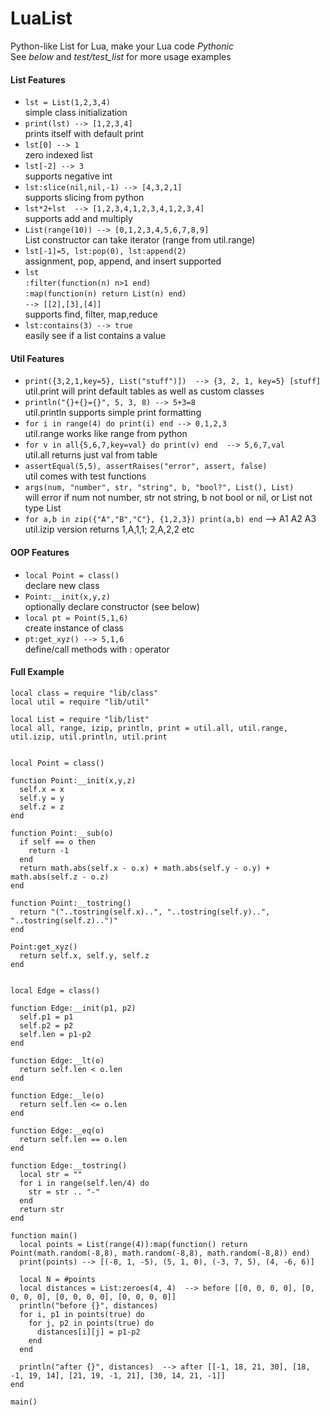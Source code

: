 # LuaList
Python-like List for Lua, make your Lua code *Pythonic*  
See *below* and *test/test_list* for more usage examples  

#### List Features
* ```lst = List(1,2,3,4)```  
simple class initialization
* ```print(lst) --> [1,2,3,4]```  
prints itself with default print
* ```lst[0] --> 1```  
zero indexed list
* ```lst[-2] --> 3```  
supports negative int
* ```lst:slice(nil,nil,-1) --> [4,3,2,1]```  
supports slicing from python
* ```lst*2+lst  --> [1,2,3,4,1,2,3,4,1,2,3,4]```  
supports add and multiply
* ```List(range(10)) --> [0,1,2,3,4,5,6,7,8,9]```  
List constructor can take iterator (range from util.range)
* ```lst[-1]=5, lst:pop(0), lst:append(2)```  
assignment, pop, append, and insert supported
* ```lst```  
```:filter(function(n) n>1 end)```  
```:map(function(n) return List(n) end)```  
```--> [[2],[3],[4]]```  
supports find, filter, map,reduce
* ```lst:contains(3) --> true```  
easily see if a list contains a value


#### Util Features
* ```print({3,2,1,key=5}, List("stuff")])  --> {3, 2, 1, key=5} [stuff]```  
util.print will print default tables as well as custom classes
* ```println("{}+{}={}", 5, 3, 8) --> 5+3=8```  
util.println supports simple print formatting
* ```for i in range(4) do print(i) end --> 0,1,2,3```  
util.range works like range from python
* ```for v in all{5,6,7,key=val} do print(v) end  --> 5,6,7,val```  
util.all returns just val from table
* ```assertEqual(5,5), assertRaises("error", assert, false)```  
util comes with test functions
* ```args(num, "number", str, "string", b, "bool?", List(), List)```  
will error if num not number, str not string, b not bool or nil, or List not type List
* ```for a,b in zip({"A","B","C"}, {1,2,3}) print(a,b) end``` --> A1 A2 A3  
util.izip version returns 1,A,1,1; 2,A,2,2 etc


#### OOP Features
* ```local Point = class()```  
declare new class
* ```Point:__init(x,y,z)```  
optionally declare constructor (see below)
*  ```local pt = Point(5,1,6)```  
create instance of class
* ```pt:get_xyz() --> 5,1,6```  
define/call methods with : operator


#### Full Example
~~~
local class = require "lib/class"
local util = require "lib/util"

local List = require "lib/list"
local all, range, izip, println, print = util.all, util.range, util.izip, util.println, util.print


local Point = class()

function Point:__init(x,y,z)
  self.x = x
  self.y = y
  self.z = z
end

function Point:__sub(o)
  if self == o then
    return -1
  end
  return math.abs(self.x - o.x) + math.abs(self.y - o.y) + math.abs(self.z - o.z)
end

function Point:__tostring()
  return "("..tostring(self.x)..", "..tostring(self.y)..", "..tostring(self.z)..")"
end

Point:get_xyz() 
  return self.x, self.y, self.z 
end


local Edge = class()

function Edge:__init(p1, p2)
  self.p1 = p1
  self.p2 = p2
  self.len = p1-p2
end

function Edge:__lt(o)
  return self.len < o.len
end

function Edge:__le(o)
  return self.len <= o.len
end

function Edge:__eq(o)
  return self.len == o.len
end

function Edge:__tostring()
  local str = ""
  for i in range(self.len/4) do
    str = str .. "-"
  end
  return str
end

function main()
  local points = List(range(4)):map(function() return Point(math.random(-8,8), math.random(-8,8), math.random(-8,8)) end)
  print(points) --> [(-8, 1, -5), (5, 1, 0), (-3, 7, 5), (4, -6, 6)]
  
  local N = #points
  local distances = List:zeroes(4, 4)  --> before [[0, 0, 0, 0], [0, 0, 0, 0], [0, 0, 0, 0], [0, 0, 0, 0]]
  println("before {}", distances)
  for i, p1 in points(true) do
    for j, p2 in points(true) do
      distances[i][j] = p1-p2
    end
  end
  
  println("after {}", distances)  --> after [[-1, 18, 21, 30], [18, -1, 19, 14], [21, 19, -1, 21], [30, 14, 21, -1]]
end

main()
~~~
